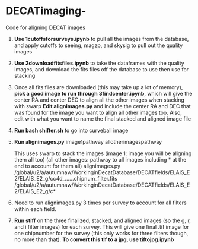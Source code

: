 # DECATimaging-
Code for aligning DECAT images 
1. **Use 1cutoffsforsurveys.ipynb** to pull all the images from the database, and apply cutoffs to seeing, magzp, and skysig to pull out the quality images
2. **Use 2downloadfitsfiles.ipynb** to take the dataframes with the quality images, and download the fits files off the database to use then use for stacking
3. Once all fits files are downloaded (this may take up a lot of memory), **pick a good image to run through 3findcenter.ipynb**, which will give the center RA and center DEC to align all the other images when stacking with swarp
**Edit alignimages.py** and include the center RA and DEC that was found  for the image you want to align all other images too. Also, edit with what you want to name the final stacked and aligned image file
4. **Run bash shifter.sh** to go into curveball image
5. **Run alignimages.py** image1pathway allotherimagespathway 
      
      This uses swarp to stack the images
      (image 1: image you will be aligning them all too) (all other images: pathway to all images including * at the end to account for them all) 
      alignimages.py /global/u2/a/autumnaw/WorkinginDecatDatabase/DECATfields/ELAIS_E2/ELAIS_E2_g/cc4d_……chipnum_filter.fits   
      /global/u2/a/autumnaw/WorkinginDecatDatabase/DECATfields/ELAIS_E2/ELAIS_E2_g/c* 

6. Need to run alignimages.py 3 times per survey to account for all filters within each field. 

7. **Run stiff** on the three finalized, stacked, and aligned images (so the g, r, and i filter images) for each survey. This will give one final .tif image for one chipnumber for the survey (this only works for three filters though, no more than that). **To convert this tif to a jpg, use tiftojpg.ipynb**
